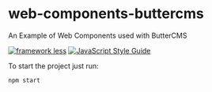 # web-components-buttercms
An Example of Web Components used with ButterCMS

[![framework less](https://file-blyuofkggj.now.sh)](https://github.com/frameworkless-movement/manifesto)
[![JavaScript Style Guide](https://img.shields.io/badge/code_style-standard-brightgreen.svg)](https://standardjs.com)

To start the project just run:
    
    npm start
